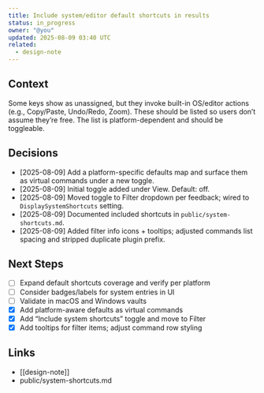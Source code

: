 ```yaml
---
title: Include system/editor default shortcuts in results
status: in_progress
owner: "@you"
updated: 2025-08-09 03:40 UTC
related:
  - design-note
---
```


## Context
Some keys show as unassigned, but they invoke built-in OS/editor actions (e.g., Copy/Paste, Undo/Redo, Zoom). These should be listed so users don’t assume they’re free. The list is platform-dependent and should be toggleable.

## Decisions
- [2025-08-09] Add a platform-specific defaults map and surface them as virtual commands under a new toggle.
- [2025-08-09] Initial toggle added under View. Default: off.
- [2025-08-09] Moved toggle to Filter dropdown per feedback; wired to `DisplaySystemShortcuts` setting.
- [2025-08-09] Documented included shortcuts in `public/system-shortcuts.md`.
- [2025-08-09] Added filter info icons + tooltips; adjusted commands list spacing and stripped duplicate plugin prefix.

## Next Steps
- [ ] Expand default shortcuts coverage and verify per platform
- [ ] Consider badges/labels for system entries in UI
- [ ] Validate in macOS and Windows vaults
- [x] Add platform-aware defaults as virtual commands
- [x] Add “Include system shortcuts” toggle and move to Filter
- [x] Add tooltips for filter items; adjust command row styling

## Links
- [[design-note]]
 - public/system-shortcuts.md
